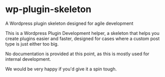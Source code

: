 # wp-plugin-skeleton
A Wordpress plugin skeleton designed for agile development

This is a Wordpress Plugin Development helper, a skeleton that helps you create plugins easier and faster, designed for cases where a custom post type is just either too big. 

No documentation is provided at this point, as this is mostly used for internal development.

We would be very happy if you'd give it a spin tough.
